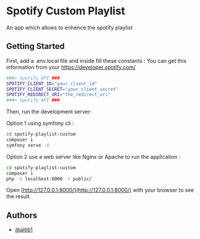 
# Spotify Custom Playlist

An app which allows to enhence the spotify playlist 

## Getting Started
First, add a .env.local file and inside fill these constants : 
You can get this information from your https://developer.spotify.com/
```bash
###> Spotify API ###
SPOTIFY_CLIENT_ID="your_client_id"
SPOTIFY_CLIENT_SECRET="your_client_secret"
SPOTIFY_REDIRECT_URI="the_redirect_uri"
###< Spotify API ###

```

Then, run the development server:

Option 1 using symfony cli : 

```bash
cd spotify-playlist-custom
composer i
symfony serve -d

```
Option 2 use a web server like Nginx or Apache to run the application : 

```bash
cd spotify-playlist-custom
composer i
php -S localhost:8000 -t public/

```


Open [http://127.0.0.1:8000/](http://127.0.0.1:8000/) with your browser to see the result.


## Authors

- [@altib1](https://github.com/altib1)










